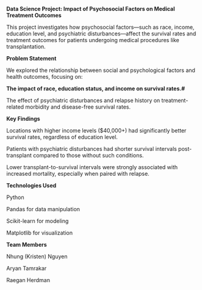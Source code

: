 **Data Science Project: Impact of Psychosocial Factors on Medical Treatment Outcomes**

This project investigates how psychosocial factors—such as race, income, education level, and psychiatric disturbances—affect the survival rates and treatment outcomes for patients undergoing medical procedures like transplantation.

**Problem Statement**

We explored the relationship between social and psychological factors and health outcomes, focusing on:

**The impact of race, education status, and income on survival rates.#**

The effect of psychiatric disturbances and relapse history on treatment-related morbidity and disease-free survival rates.

**Key Findings**

Locations with higher income levels ($40,000+) had significantly better survival rates, regardless of education level.

Patients with psychiatric disturbances had shorter survival intervals post-transplant compared to those without such conditions.

Lower transplant-to-survival intervals were strongly associated with increased mortality, especially when paired with relapse.

**Technologies Used**

Python

Pandas for data manipulation

Scikit-learn for modeling

Matplotlib for visualization

**Team Members**

Nhung (Kristen) Nguyen

Aryan Tamrakar

Raegan Herdman
